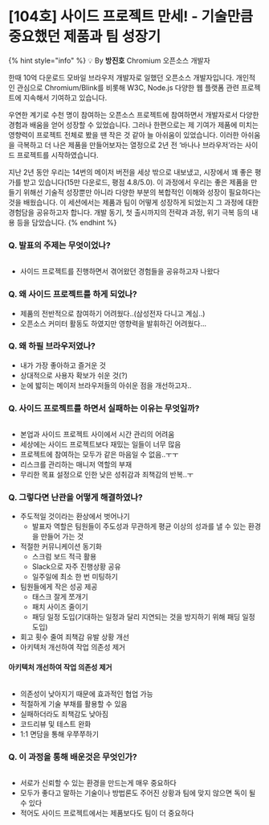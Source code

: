 # \[104호] 사이드 프로젝트 만세! - 기술만큼 중요했던 제품과 팀 성장기

{% hint style="info" %}
💡 By **방진호** Chromium 오픈소스 개발자

한때 10억 다운로드 모바일 브라우저 개발자로 일했던 오픈소스 개발자입니다. 개인적인 관심으로 Chromium/Blink를 비롯해 W3C, Node.js 다양한 웹 플랫폼 관련 프로젝트에 지속해서 기여하고 있습니다.

우연한 계기로 수천 명이 참여하는 오픈소스 프로젝트에 참여하면서 개발자로서 다양한 경험과 배움을 얻어 성장할 수 있었습니다. 그러나 한편으로는 제 기여가 제품에 미치는 영향력이 프로젝트 전체로 봤을 땐 작은 것 같아 늘 아쉬움이 있었습니다. 이러한 아쉬움을 극복하고 더 나은 제품을 만들어보자는 열정으로 2년 전 ‘바나나 브라우저’라는 사이드 프로젝트를 시작하였습니다.

지난 2년 동안 우리는 14번의 메이저 버전을 세상 밖으로 내보냈고, 시장에서 꽤 좋은 평가를 받고 있습니다(15만 다운로드, 평점 4.8/5.0). 이 과정에서 우리는 좋은 제품을 만들기 위해선 기술적 성장뿐만 아니라 다양한 부분의 복합적인 이해와 성장이 필요하다는 것을 배웠습니다. 이 세션에서는 제품과 팀이 어떻게 성장하게 되었는지 그 과정에 대한 경험담을 공유하고자 합니다. 개발 동기, 첫 출시까지의 전략과 과정, 위기 극복 등의 내용 등을 담았습니다.
{% endhint %}



### Q. 발표의 주제는 무엇이었나?

<figure><img src="../../../.gitbook/assets/1.jpeg" alt=""><figcaption></figcaption></figure>



* 사이드 프로젝트를 진행하면서 겪어왔던 경험들을 공유하고자 나왔다

### Q. 왜 사이드 프로젝트를 하게 되었나?

* 제품의 전반적으로 참여하기 어려웠다..(삼성전자 다니고 계심..)
* 오픈소스 커미터 활동도 하였지만 영향력을 발휘하긴 어려웠다…

### Q. 왜 하필 브라우저였나?

* 내가 가장 좋아하고 즐거운 것
* 상대적으로 사용자 확보가 쉬운 것(?)
* 눈에 밟히는 메이저 브라우저들의 아쉬운 점을 개선하고자..

### Q. 사이드 프로젝트를 하면서 실패하는 이유는 무엇일까?

<figure><img src="../../../.gitbook/assets/2 (3).jpeg" alt=""><figcaption></figcaption></figure>



* 본업과 사이드 프로젝트 사이에서 시간 관리의 어려움
* 세상에는 사이드 프로젝트보다 재밌는 일들이 너무 많음
* 프로젝트에 참여하는 모두가 같은 마음일 수 없음..ㅜㅜ
* 리스크를 관리하는 매니저 역할의 부재
* 무리한 목표 설정으로 인한 낮은 성취감과 죄책감의 반복..ㅜ

### Q. 그렇다면 난관을 어떻게 해결하였나?

* 주도적일 것이라는 환상에서 벗어나기
  * 발표자 역할은 팀원들이 주도성과 무관하게 평균 이상의 성과를 낼 수 있는 환경을 만들어 가는 것
* 적절한 커뮤니케이션 동기화
  * 스크럼 보드 적극 활용
  * Slack으로 자주 진행상황 공유
  * 일주일에 최소 한 번 미팅하기
* 팀원들에게 작은 성공 제공
  * 태스크 잘게 쪼개기
  * 패치 사이즈 줄이기
  * 패딩 일정 도입(기대하는 일정과 달리 지연되는 것을 방지하기 위해 패딩 일정 도입)
* 회고 횟수 줄여 죄책감 유발 상황 개선
* 아키텍처 개선하여 작업 의존성 제거

#### 아키텍처 개선하여 작업 의존성 제거

<figure><img src="../../../.gitbook/assets/3 (2).jpeg" alt=""><figcaption></figcaption></figure>



* 의존성이 낮아지기 때문에 효과적인 협업 가능
* 적절하게 기술 부채를 활용할 수 있음
* 실패하더라도 죄책감도 낮아짐
* 코드리뷰 및 테스트 완화
* 1:1 면담을 통해 우쭈쭈하기

### Q. 이 과정을 통해 배운것은 무엇인가?



<figure><img src="../../../.gitbook/assets/4.jpeg" alt=""><figcaption></figcaption></figure>



* 서로가 신뢰할 수 있는 환경을 만드는게 매우 중요하다
* 모두가 좋다고 말하는 기술이나 방법론도 주어진 상황과 팀에 맞지 않으면 독이 될수 있다
* 적어도 사이드 프로젝트에서는 제품보다도 팀이 더 중요하다

